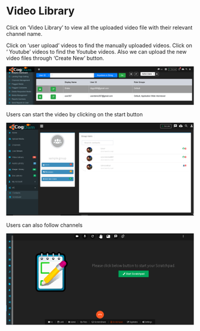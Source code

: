# Video Library

Click on ‘Video Library’ to view all the uploaded video file with their relevant channel name.

Click on ‘user upload’ videos to find the manually uploaded videos. Click on ‘ Youtube’ videos to find the Youtube videos. Also we can upload the new video files through ‘Create New’ button.

![](../.gitbook/assets/image%20%28264%29.png)

Users can start the video by clicking on the start button

![](../.gitbook/assets/image%20%28191%29.png)

Users can also follow channels

![](../.gitbook/assets/image%20%2851%29.png)



